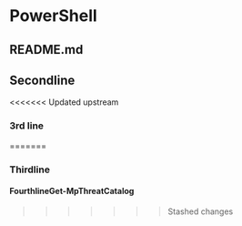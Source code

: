 # PowerShell
## README.md
## Secondline
<<<<<<< Updated upstream
### 3rd line

=======
### Thirdline
#### FourthlineGet-MpThreatCatalog
>>>>>>> Stashed changes
